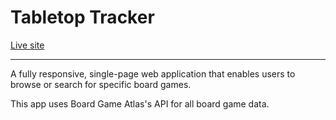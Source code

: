 # Tabletop Tracker

[Live site](http://tabletoptracker.netlify.app/)

---

A fully responsive, single-page web application that enables users to browse or search for specific board games.

This app uses Board Game Atlas's API for all board game data.
